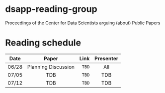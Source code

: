 # dsapp-reading-group
Proceedings of the Center for Data Scientists arguing (about) Public Papers


# Reading schedule 
|Date| Paper| Link| Presenter|
|-----|:---------------------:|-----------:|:---------------------:|
06/28 | Planning Discussion |`TBD`| All|
07/05 | TDB |`TBD`| TDB |
07/12 | TDB | `TBD`| TDB |
